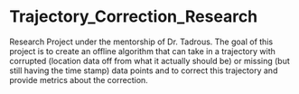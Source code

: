 # Trajectory_Correction_Research
Research Project under the mentorship of Dr. Tadrous. The goal of this project is to create an offline algorithm that can take in a trajectory with corrupted (location data off from what it actually should be) or missing (but still having the time stamp) data points and to correct this trajectory and provide metrics about the correction.
